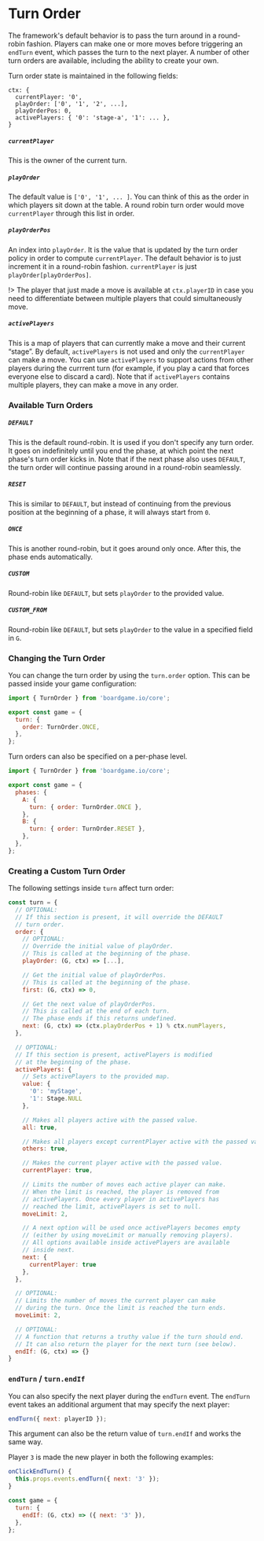 # Turn Order

The framework's default behavior is to pass the turn around
in a round-robin fashion. Players can make one or more moves
before triggering an `endTurn` event, which passes the turn
to the next player. A number of other turn orders are
available, including the ability to create your own.

Turn order state is maintained in the following fields:

```
ctx: {
  currentPlayer: '0',
  playOrder: ['0', '1', '2', ...],
  playOrderPos: 0,
  activePlayers: { '0': 'stage-a', '1': ... },
}
```

##### `currentPlayer`

This is the owner of the current turn.

##### `playOrder`

The default value is `['0', '1', ... ]`. You can think of this
as the order in which players sit down at the table. A round
robin turn order would move `currentPlayer` through this
list in order.

##### `playOrderPos`

An index into `playOrder`. It is the value that is updated
by the turn order policy in order to compute `currentPlayer`.
The default behavior is to just increment it in a round-robin
fashion. `currentPlayer` is just `playOrder[playOrderPos]`.

!> The player that just made a move is available at
`ctx.playerID` in case you need to differentiate between
multiple players that could simultaneously move.

##### `activePlayers`

This is a map of players that can currently make a move and their
current “stage”. By default, `activePlayers` is not used and only
the `currentPlayer` can make a move. You can use `activePlayers`
to support actions from other players during the currrent turn
(for example, if you play a card that forces everyone else
to discard a card). Note that if `activePlayers` contains multiple
players, they can make a move in any order.

### Available Turn Orders

##### `DEFAULT`

This is the default round-robin. It is used if you don't
specify any turn order. It goes on indefinitely until you
end the phase, at which point the next phase's turn order
kicks in. Note that if the next phase also uses
`DEFAULT`, the turn order will continue passing
around in a round-robin seamlessly.

##### `RESET`

This is similar to `DEFAULT`, but instead of continuing
from the previous position at the beginning of a phase, it
will always start from `0`.

##### `ONCE`

This is another round-robin, but it goes around only once.
After this, the phase ends automatically.

##### `CUSTOM`

Round-robin like `DEFAULT`, but sets `playOrder` to the provided
value.

##### `CUSTOM_FROM`

Round-robin like `DEFAULT`, but sets `playOrder` to the value
in a specified field in `G`.

### Changing the Turn Order

You can change the turn order by using the `turn.order` option.
This can be passed inside your game configuration:

```js
import { TurnOrder } from 'boardgame.io/core';

export const game = {
  turn: {
    order: TurnOrder.ONCE,
  },
};
```

Turn orders can also be specified on a per-phase level.

```js
import { TurnOrder } from 'boardgame.io/core';

export const game = {
  phases: {
    A: {
      turn: { order: TurnOrder.ONCE },
    },
    B: {
      turn: { order: TurnOrder.RESET },
    },
  },
};
```

### Creating a Custom Turn Order

The following settings inside `turn` affect turn order:

```js
const turn = {
  // OPTIONAL:
  // If this section is present, it will override the DEFAULT
  // turn order.
  order: {
    // OPTIONAL:
    // Override the initial value of playOrder.
    // This is called at the beginning of the phase.
    playOrder: (G, ctx) => [...],

    // Get the initial value of playOrderPos.
    // This is called at the beginning of the phase.
    first: (G, ctx) => 0,

    // Get the next value of playOrderPos.
    // This is called at the end of each turn.
    // The phase ends if this returns undefined.
    next: (G, ctx) => (ctx.playOrderPos + 1) % ctx.numPlayers,
  },

  // OPTIONAL:
  // If this section is present, activePlayers is modified
  // at the beginning of the phase.
  activePlayers: {
    // Sets activePlayers to the provided map.
    value: {
      '0': 'myStage',
      '1': Stage.NULL
    },

    // Makes all players active with the passed value.
    all: true,

    // Makes all players except currentPlayer active with the passed value.
    others: true,

    // Makes the current player active with the passed value.
    currentPlayer: true,

    // Limits the number of moves each active player can make.
    // When the limit is reached, the player is removed from
    // activePlayers. Once every player in activePlayers has
    // reached the limit, activePlayers is set to null.
    moveLimit: 2,

    // A next option will be used once activePlayers becomes empty
    // (either by using moveLimit or manually removing players).
    // All options available inside activePlayers are available
    // inside next.
    next: {
      currentPlayer: true
    },
  },

  // OPTIONAL:
  // Limits the number of moves the current player can make
  // during the turn. Once the limit is reached the turn ends.
  moveLimit: 2,

  // OPTIONAL:
  // A function that returns a truthy value if the turn should end.
  // It can also return the player for the next turn (see below).
  endIf: (G, ctx) => {}
}
```

### `endTurn` / `turn.endIf`

You can also specify the next player during the `endTurn` event.
The `endTurn` event takes an additional argument that may specify
the next player:

```js
endTurn({ next: playerID });
```

This argument can also be the return value of `turn.endIf` and works the same way.

Player `3` is made the new player in both the following examples:

```js
onClickEndTurn() {
  this.props.events.endTurn({ next: '3' });
}
```

```js
const game = {
  turn: {
    endIf: (G, ctx) => ({ next: '3' }),
  },
};
```

